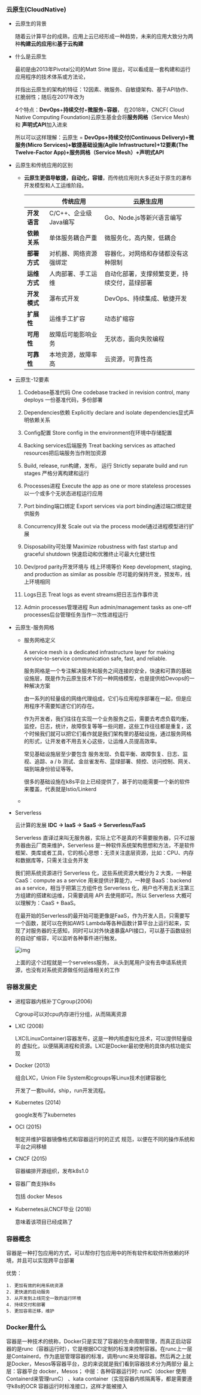 ### 云原生(CloudNative)

- 云原生的背景

  随着云计算平台的成熟，应用上云已经形成一种趋势，未来的应用大致分为两种**构建云的应用**和**基于云构建**

- 什么是云原生

  最初是由2013年Pivotal公司的Matt Stine 提出，可以看成是一套构建和运行应用程序的技术体系或方法论，

  并指出云原生的架构的特征：12因素、微服务、自敏捷架构、基于API协作、扛脆弱性；随后在2017年改为

  4个特点：**DevOps**+**持续交付**+**微服务**+**容器**， 在2018年，CNCF( Cloud Native Computing Foundation)云原生基金会将**服务网格**（Service Mesh）和 **声明式API**加入进来

  所以可以这样理解：云原生 = **DevOps+持续交付(Continuous Delivery)+微服务(Micro Services)+敏捷基础设施(Agile Infrastructure)+12要素(The Twelve-Factor App)+服务网格（Service Mesh）+声明式API**

- 云原生和传统应用的区别

  - **云原生更倡导敏捷，自动化，容错**，而传统应用则大多还处于原生的瀑布开发模型和人工运维阶段。

    |              | **传统应用**           | 云原生应用                                   |
    | ------------ | ---------------------- | -------------------------------------------- |
    | **开发语言** | C/C++、企业级Java编写  | Go、Node.js等新兴语言编写                    |
    | **依赖关系** | 单体服务耦合严重       | 微服务化，高内聚，低耦合                     |
    | **部署方式** | 对机器、网络资源强绑定 | 容器化，对网络和存储都没有这种限制           |
    | **运维方式** | 人肉部署、手工运维     | 自动化部署，支撑频繁变更，持续交付，蓝绿部署 |
    | **开发模式** | 瀑布式开发             | DevOps、持续集成、敏捷开发                   |
    | **扩展性**   | 运维手工扩容           | 动态扩缩容                                   |
    | **可用性**   | 故障后可能影响业务     | 无状态，面向失败编程                         |
    | **可靠性**   | 本地资源，故障率高     | 云资源，可靠性高                             |

- 云原生-12要素

  1. Codebase基准代码
     One codebase tracked in revision control, many deploys 一份基准代码，多份部署

  2. Dependencies依赖
     Explicitly declare and isolate dependencies显式声明依赖关系
  3. Config配置
     Store config in the environment在环境中存储配置
  4. Backing services后端服务
     Treat backing services as attached resources把后端服务当作附加资源
  5. Build, release, run构建，发布， 运行
     Strictly separate build and run stages 严格分离构建和运行
  6. Processes进程
     Execute the app as one or more stateless processes以一个或多个无状态进程运行应用
  7. Port binding端口绑定
     Export services via port binding通过端口绑定提供服务
  8. Concurrency并发
     Scale out via the process model通过进程模型进行扩展
  9. Disposability可处理
     Maximize robustness with fast startup and graceful shutdown 快速启动和优雅终止可最大化健壮性
  10. Dev/prod parity开发环境与 线上环境等价
      Keep development, staging, and production as similar as possible 尽可能的保持开发，预发布，线上环境相同
  11. Logs日志
      Treat logs as event streams把日志当作事件流
  12. Admin processes管理进程
      Run admin/management tasks as one-off processes后台管理任务当作一次性进程运行

- 云原生-服务网格

  - 服务网格定义

    A service mesh is a dedicated infrastructure layer for making service-to-service communication safe, fast, and reliable.

    服务网格是一个专注解决服务和服务之间连接的安全，快速和可靠的基础设施层，既是作为云原生技术下的一种网络模型，也是提供给Devops的一种解决方案

    由一系列的轻量级的网络代理组成，它们与应用程序部署在一起，但是应用程序不需要知道它们的存在。

    作为开发者，我们往往在实现一个业务服务之后，需要去考虑负载均衡，监控，日志，统计，故障恢复等等一些问题，这些工作往往都是重复，这个时候我们就可以把它们看作就是我们架构里的基础设施，通过服务网格的形式，让开发者不用去关心这些，让运维人员提高效率。

    常见基础设施层至少要包含 服务发现、负载平衡、故障恢复、日志、监视、追踪、a / b 测试、金丝雀发布、蓝绿部署、频控、访问控制、网关、端到端身份验证等等。

    很多的基础设施在k8s平台上已经提供了，甚于的功能需要一个新的软件来覆盖，代表就是Istio/Linkerd

  - 

- Serverless

  云计算的发展 **IDC -> IaaS -> SaaS -> Serverless/FaaS**

  Serverless 直译过来叫无服务器，实际上它不是真的不需要服务器，只不过服务器由云厂商来维护，Serverless 是一种软件系统架构思想和方法，不是软件框架、类库或者工具，它的核心思想：无须关注底层资源，比如：CPU、内存和数据库等，只需关注业务开发

  我们把系统资源进行 Serverless 化，这些系统资源大概分为 2 大类，一种是 CaaS：compute as a service 用来提供计算能力，一种是 BaaS：backend as a service，相当于把第三方组件也 Serverless 化，用户也不用去关注第三方组建的搭建和运维，只需要调用 API 去使用即可。所以 Serverless 大概可以理解为：CaaS + BaaS。

  在最开始的Serverless的最开始可能更像是FaaS，作为开发人员，只需要写一个函数，就可以在例如AWS Lambda等各种函数计算平台上运行起来，实现了对服务器的无感知，同时可以对外快速暴露API接口，可以基于函数级别的自动扩缩容，可以监听各种事件进行触发。

  ![img](https://github.com/qq1141000259/k8s-learning/master/resource/serverless.png)

  上面的这个过程就是一个serveless服务， 从头到尾用户没有去申请系统资源，也没有对系统资源做任何运维相关的工作

### 容器发展史

- 进程容器内核补丁Cgroup(2006)

  Cgroup可以对cpu内存进行分组，从而隔离资源 

- LXC (2008) 

  LXC(LinuxContainer)容器发布，这是一种内核虚拟化技术，可以提供轻量级的 虚拟化，以便隔离进程和资源。LXC是Docker最初使用的具体内核功能实现 

- Docker (2013)

  组合LXC，Union File System和cgroups等Linux技术创建容器化 

  开发了一套build，ship，run开发流程。 

- Kubernetes (2014) 

  google发布了kubernetes

- OCI (2015) 

  制定并维护容器镜像格式和容器运行时的正式 规范，以便在不同的操作系统和平台之间移植 

- CNCF (2015) 

  容器编排开源组织，发布k8s1.0

- 容器厂商支持k8s

  包括 docker Mesos

- Kubernetes从CNCF毕业 (2018) 

  意味着该项目已经成熟了

### 容器概念

容器是一种打包应用的方式，可以帮你打包应用中的所有软件和软件所依赖的环境，并且可以实现跨平台部署 

优势：

	1. 更加有效的利用系统资源
 	2. 更快速的启动服务
 	3. 从开发到上线完全一致的运行环境
 	4. 持续交付和部署
 	5. 更加容易迁移，维护

### Docker是什么

容器是一种技术的统称，Docker只是实现了容器的生命周期管理，而真正启动容器的是runc（容器运行时），它是根据OCI定制的标准来控制容器。在runc上一层是Containerd，作为底层管理容器的标准，调用runc来处理容器。然后再之上就是Docker，Mesos等容器平台，总的来说就是我们看到容器技术分为两部分 最上层：容器平台 docker，Mesos； 中层：各种容器运行时: runC（docker 使用Containerd来管理runC） 、kata container（实现容器内核隔离等，都是需要遵守k8s的OCR 容器运行时标准接口，这样才能被接入





